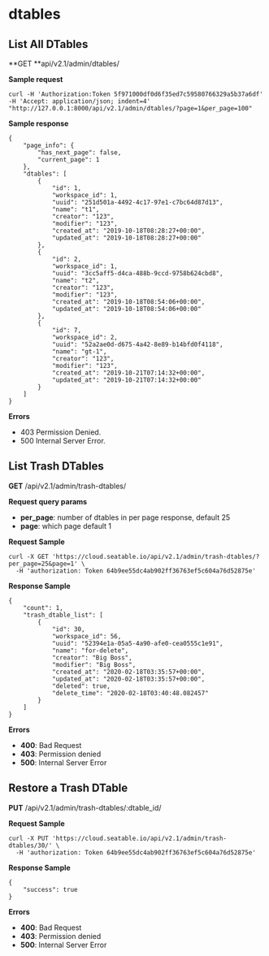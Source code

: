# dtables

## List All DTables

**GET **api/v2.1/admin/dtables/

**Sample request**

```
curl -H 'Authorization:Token 5f971000df0d6f35ed7c59580766329a5b37a6df' -H 'Accept: application/json; indent=4' "http://127.0.0.1:8000/api/v2.1/admin/dtables/?page=1&per_page=100"

```

**Sample response**

```
{
    "page_info": {
        "has_next_page": false,
        "current_page": 1
    },
    "dtables": [
        {
            "id": 1,
            "workspace_id": 1,
            "uuid": "251d501a-4492-4c17-97e1-c7bc64d87d13",
            "name": "t1",
            "creator": "123",
            "modifier": "123",
            "created_at": "2019-10-18T08:28:27+00:00",
            "updated_at": "2019-10-18T08:28:27+00:00"
        },
        {
            "id": 2,
            "workspace_id": 1,
            "uuid": "3cc5aff5-d4ca-488b-9ccd-9758b624cbd8",
            "name": "t2",
            "creator": "123",
            "modifier": "123",
            "created_at": "2019-10-18T08:54:06+00:00",
            "updated_at": "2019-10-18T08:54:06+00:00"
        },
        {
            "id": 7,
            "workspace_id": 2,
            "uuid": "52a2ae0d-d675-4a42-8e89-b14bfd0f4118",
            "name": "gt-1",
            "creator": "123",
            "modifier": "123",
            "created_at": "2019-10-21T07:14:32+00:00",
            "updated_at": "2019-10-21T07:14:32+00:00"
        }
    ]
}

```

**Errors**

* 403 Permission Denied.
* 500 Internal Server Error.

## List Trash DTables

**GET** /api/v2.1/admin/trash-dtables/

**Request query params**

* **per_page**: number of dtables in per page response, default 25
* **page**: which page default 1

**Request Sample**

```
curl -X GET 'https://cloud.seatable.io/api/v2.1/admin/trash-dtables/?per_page=25&page=1' \
  -H 'authorization: Token 64b9ee55dc4ab902ff36763ef5c604a76d52875e'

```

**Response Sample**

```
{
    "count": 1,
    "trash_dtable_list": [
        {
            "id": 30,
            "workspace_id": 56,
            "uuid": "52394e1a-05a5-4a90-afe0-cea0555c1e91",
            "name": "for-delete",
            "creator": "Big Boss",
            "modifier": "Big Boss",
            "created_at": "2020-02-18T03:35:57+00:00",
            "updated_at": "2020-02-18T03:35:57+00:00",
            "deleted": true,
            "delete_time": "2020-02-18T03:40:48.082457"
        }
    ]
}

```

**Errors**

* **400**: Bad Request
* **403**: Permission denied
* **500**: Internal Server Error

## Restore a Trash DTable

**PUT** /api/v2.1/admin/trash-dtables/:dtable_id/

**Request Sample**

```
curl -X PUT 'https://cloud.seatable.io/api/v2.1/admin/trash-dtables/30/' \
  -H 'authorization: Token 64b9ee55dc4ab902ff36763ef5c604a76d52875e'

```

**Response Sample**

```
{
    "success": true
}

```

**Errors**

* **400**: Bad Request
* **403**: Permission denied
* **500**: Internal Server Error


